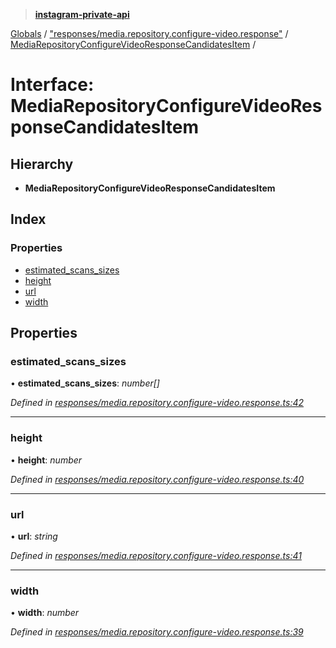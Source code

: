 > **[instagram-private-api](../README.md)**

[Globals](../README.md) / ["responses/media.repository.configure-video.response"](../modules/_responses_media_repository_configure_video_response_.md) / [MediaRepositoryConfigureVideoResponseCandidatesItem](_responses_media_repository_configure_video_response_.mediarepositoryconfigurevideoresponsecandidatesitem.md) /

# Interface: MediaRepositoryConfigureVideoResponseCandidatesItem

## Hierarchy

* **MediaRepositoryConfigureVideoResponseCandidatesItem**

## Index

### Properties

* [estimated_scans_sizes](_responses_media_repository_configure_video_response_.mediarepositoryconfigurevideoresponsecandidatesitem.md#estimated_scans_sizes)
* [height](_responses_media_repository_configure_video_response_.mediarepositoryconfigurevideoresponsecandidatesitem.md#height)
* [url](_responses_media_repository_configure_video_response_.mediarepositoryconfigurevideoresponsecandidatesitem.md#url)
* [width](_responses_media_repository_configure_video_response_.mediarepositoryconfigurevideoresponsecandidatesitem.md#width)

## Properties

###  estimated_scans_sizes

• **estimated_scans_sizes**: *number[]*

*Defined in [responses/media.repository.configure-video.response.ts:42](https://github.com/dilame/instagram-private-api/blob/3e16058/src/responses/media.repository.configure-video.response.ts#L42)*

___

###  height

• **height**: *number*

*Defined in [responses/media.repository.configure-video.response.ts:40](https://github.com/dilame/instagram-private-api/blob/3e16058/src/responses/media.repository.configure-video.response.ts#L40)*

___

###  url

• **url**: *string*

*Defined in [responses/media.repository.configure-video.response.ts:41](https://github.com/dilame/instagram-private-api/blob/3e16058/src/responses/media.repository.configure-video.response.ts#L41)*

___

###  width

• **width**: *number*

*Defined in [responses/media.repository.configure-video.response.ts:39](https://github.com/dilame/instagram-private-api/blob/3e16058/src/responses/media.repository.configure-video.response.ts#L39)*